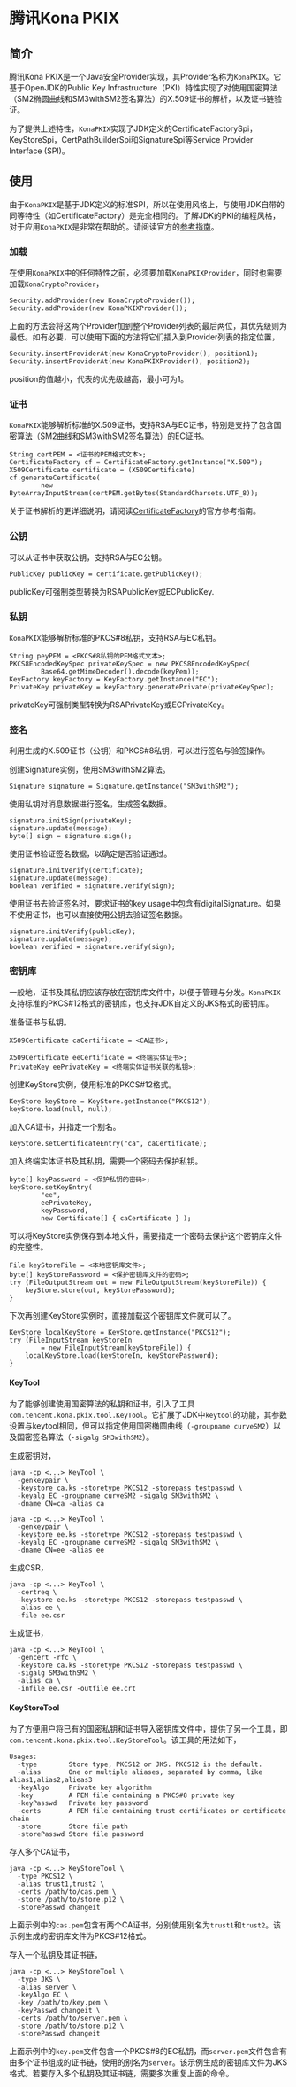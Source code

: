 # 腾讯Kona PKIX

## 简介
腾讯Kona PKIX是一个Java安全Provider实现，其Provider名称为`KonaPKIX`。它基于OpenJDK的Public Key Infrastructure（PKI）特性实现了对使用国密算法（SM2椭圆曲线和SM3withSM2签名算法）的X.509证书的解析，以及证书链验证。

为了提供上述特性，`KonaPKIX`实现了JDK定义的CertificateFactorySpi，KeyStoreSpi，CertPathBuilderSpi和SignatureSpi等Service Provider Interface (SPI)。

## 使用
由于`KonaPKIX`是基于JDK定义的标准SPI，所以在使用风格上，与使用JDK自带的同等特性（如CertificateFactory）是完全相同的。了解JDK的PKI的编程风格，对于应用`KonaPKIX`是非常在帮助的。请阅读官方的[参考指南]。

### 加载
在使用`KonaPKIX`中的任何特性之前，必须要加载`KonaPKIXProvider`，同时也需要加载`KonaCryptoProvider`，

```
Security.addProvider(new KonaCryptoProvider());
Security.addProvider(new KonaPKIXProvider());
```

上面的方法会将这两个Provider加到整个Provider列表的最后两位，其优先级则为最低。如有必要，可以使用下面的方法将它们插入到Provider列表的指定位置，

```
Security.insertProviderAt(new KonaCryptoProvider(), position1);
Security.insertProviderAt(new KonaPKIXProvider(), position2);
```

position的值越小，代表的优先级越高，最小可为1。

### 证书
`KonaPKIX`能够解析标准的X.509证书，支持RSA与EC证书，特别是支持了包含国密算法（SM2曲线和SM3withSM2签名算法）的EC证书。

```
String certPEM = <证书的PEM格式文本>;
CertificateFactory cf = CertificateFactory.getInstance("X.509");
X509Certificate certificate = (X509Certificate) cf.generateCertificate(
        new ByteArrayInputStream(certPEM.getBytes(StandardCharsets.UTF_8));
```

关于证书解析的更详细说明，请阅读[CertificateFactory]的官方参考指南。

### 公钥
可以从证书中获取公钥，支持RSA与EC公钥。

```
PublicKey publicKey = certificate.getPublicKey();
```

publicKey可强制类型转换为RSAPublicKey或ECPublicKey.

### 私钥
`KonaPKIX`能够解析标准的PKCS#8私钥，支持RSA与EC私钥。

```
String peyPEM = <PKCS#8私钥的PEM格式文本>;
PKCS8EncodedKeySpec privateKeySpec = new PKCS8EncodedKeySpec(
        Base64.getMimeDecoder().decode(keyPem));
KeyFactory keyFactory = KeyFactory.getInstance("EC");
PrivateKey privateKey = keyFactory.generatePrivate(privateKeySpec);
```

privateKey可强制类型转换为RSAPrivateKey或ECPrivateKey。

### 签名
利用生成的X.509证书（公钥）和PKCS#8私钥，可以进行签名与验签操作。

创建Signature实例，使用SM3withSM2算法。

```
Signature signature = Signature.getInstance("SM3withSM2");
```

使用私钥对消息数据进行签名，生成签名数据。

```
signature.initSign(privateKey);
signature.update(message);
byte[] sign = signature.sign();
```

使用证书验证签名数据，以确定是否验证通过。

```
signature.initVerify(certificate);
signature.update(message);
boolean verified = signature.verify(sign);
```

使用证书去验证签名时，要求证书的key usage中包含有digitalSignature。如果不使用证书，也可以直接使用公钥去验证签名数据。

```
signature.initVerify(publicKey);
signature.update(message);
boolean verified = signature.verify(sign);
```

### 密钥库
一般地，证书及其私钥应该存放在密钥库文件中，以便于管理与分发。`KonaPKIX`支持标准的PKCS#12格式的密钥库，也支持JDK自定义的JKS格式的密钥库。

准备证书与私钥。

```
X509Certificate caCertificate = <CA证书>;

X509Certificate eeCertificate = <终端实体证书>;
PrivateKey eePrivateKey = <终端实体证书关联的私钥>;
```

创建KeyStore实例，使用标准的PKCS#12格式。

```
KeyStore keyStore = KeyStore.getInstance("PKCS12");
keyStore.load(null, null);
```

加入CA证书，并指定一个别名。

```
keyStore.setCertificateEntry("ca", caCertificate);
```

加入终端实体证书及其私钥，需要一个密码去保护私钥。

```
byte[] keyPassword = <保护私钥的密码>;
keyStore.setKeyEntry(
        "ee",
        eePrivateKey,
        keyPassword,
        new Certificate[] { caCertificate } );
```

可以将KeyStore实例保存到本地文件，需要指定一个密码去保护这个密钥库文件的完整性。

```
File keyStoreFile = <本地密钥库文件>;
byte[] keyStorePassword = <保护密钥库文件的密码>;
try (FileOutputStream out = new FileOutputStream(keyStoreFile)) {
    keyStore.store(out, keyStorePassword);
}
```

下次再创建KeyStore实例时，直接加载这个密钥库文件就可以了。

```
KeyStore localKeyStore = KeyStore.getInstance("PKCS12");
try (FileInputStream keyStoreIn
        = new FileInputStream(keyStoreFile)) {
    localKeyStore.load(keyStoreIn, keyStorePassword);
} 
```

#### KeyTool
为了能够创建使用国密算法的私钥和证书，引入了工具`com.tencent.kona.pkix.tool.KeyTool`。它扩展了JDK中`keytool`的功能，其参数设置与keytool相同，但可以指定使用国密椭圆曲线（`-groupname curveSM2`）以及国密签名算法（`-sigalg SM3withSM2`）。

生成密钥对，

```
java -cp <...> KeyTool \
  -genkeypair \
  -keystore ca.ks -storetype PKCS12 -storepass testpasswd \
  -keyalg EC -groupname curveSM2 -sigalg SM3withSM2 \
  -dname CN=ca -alias ca

java -cp <...> KeyTool \
  -genkeypair \
  -keystore ee.ks -storetype PKCS12 -storepass testpasswd \
  -keyalg EC -groupname curveSM2 -sigalg SM3withSM2 \
  -dname CN=ee -alias ee
```

生成CSR，

```
java -cp <...> KeyTool \
  -certreq \
  -keystore ee.ks -storetype PKCS12 -storepass testpasswd \
  -alias ee \
  -file ee.csr
```

生成证书，

```
java -cp <...> KeyTool \
  -gencert -rfc \
  -keystore ca.ks -storetype PKCS12 -storepass testpasswd \
  -sigalg SM3withSM2 \
  -alias ca \
  -infile ee.csr -outfile ee.crt
```

#### KeyStoreTool
为了方便用户将已有的国密私钥和证书导入密钥库文件中，提供了另一个工具，即`com.tencent.kona.pkix.tool.KeyStoreTool`。该工具的用法如下，

```
Usages:
  -type        Store type, PKCS12 or JKS. PKCS12 is the default.
  -alias       One or multiple aliases, separated by comma, like alias1,alias2,alieas3
  -keyAlgo     Private key algorithm
  -key         A PEM file containing a PKCS#8 private key
  -keyPasswd   Private key password
  -certs       A PEM file containing trust certificates or certificate chain
  -store       Store file path
  -storePasswd Store file password
```

存入多个CA证书，

```
java -cp <...> KeyStoreTool \
  -type PKCS12 \
  -alias trust1,trust2 \
  -certs /path/to/cas.pem \
  -store /path/to/store.p12 \
  -storePasswd changeit
```

上面示例中的`cas.pem`包含有两个CA证书，分别使用别名为`trust1`和`trust2`。该示例生成的密钥库文件为PKCS#12格式。

存入一个私钥及其证书链，

```
java -cp <...> KeyStoreTool \
  -type JKS \
  -alias server \
  -keyAlgo EC \
  -key /path/to/key.pem \
  -keyPasswd changeit \
  -certs /path/to/server.pem \
  -store /path/to/store.p12 \
  -storePasswd changeit
```

上面示例中的`key.pem`文件包含一个PKCS#8的EC私钥，而`server.pem`文件包含有由多个证书组成的证书链，使用的别名为`server`。该示例生成的密钥库文件为JKS格式。若要存入多个私钥及其证书链，需要多次重复上面的命令。


[参考指南]:
<https://docs.oracle.com/en/java/javase/11/security/java-pki-programmers-guide.html#GUID-650D0D53-B617-4055-AFD3-AF5C2629CBBF>

[CertificateFactory]:
<https://docs.oracle.com/en/java/javase/11/security/java-pki-programmers-guide.html#GUID-BCABADD4-C0DC-4987-B187-F086B4BCE195>

[CertPathValidator]:
<https://docs.oracle.com/en/java/javase/11/security/java-pki-programmers-guide.html#GUID-808C1A6D-6A67-4026-A9DE-223A428EC80A>
